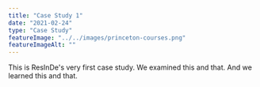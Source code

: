 ```yaml
---
title: "Case Study 1"
date: "2021-02-24"
type: "Case Study"
featureImage: "../../images/princeton-courses.png"
featureImageAlt: ""
---
```


This is ResInDe's very first case study. We examined this and that. And we learned this and that.
